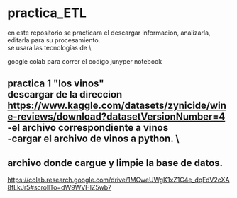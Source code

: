 # practica_ETL
en este repositorio se practicara el  descargar informacion, analizarla, editarla para su procesamiento. \
se usara las tecnologías de \

google colab     para correr el codigo 
junyper notebook

practica 1 "los vinos" \
descargar de la direccion 
https://www.kaggle.com/datasets/zynicide/wine-reviews/download?datasetVersionNumber=4 \
-el archivo correspondiente a vinos \
-cargar el archivo de vinos a python. \
-

## archivo donde cargue y limpie la base de datos. 
https://colab.research.google.com/drive/1MCweUWgK1xZ1C4e_dqFdV2cXA8fLkJr5#scrollTo=dW9WVHlZ5wb7
